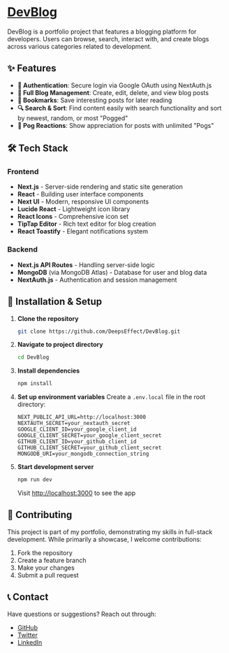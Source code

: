 # [DevBlog](https://dev-blog-chi.vercel.app/)

DevBlog is a portfolio project that features a blogging platform for developers. Users can browse, search, interact with, and create blogs across various categories related to development.

## ✨ Features

- **🔐 Authentication**: Secure login via Google OAuth using NextAuth.js
- **📝 Full Blog Management**: Create, edit, delete, and view blog posts
- **🔖 Bookmarks**: Save interesting posts for later reading
- **🔍 Search & Sort**: Find content easily with search functionality and sort by newest, random, or most "Pogged"
- **👏 Pog Reactions**: Show appreciation for posts with unlimited "Pogs"

## 🛠️ Tech Stack

### Frontend

- **Next.js** - Server-side rendering and static site generation
- **React** - Building user interface components
- **Next UI** - Modern, responsive UI components
- **Lucide React** - Lightweight icon library
- **React Icons** - Comprehensive icon set
- **TipTap Editor** - Rich text editor for blog creation
- **React Toastify** - Elegant notifications system

### Backend

- **Next.js API Routes** - Handling server-side logic
- **MongoDB** (via MongoDB Atlas) - Database for user and blog data
- **NextAuth.js** - Authentication and session management

## 🚀 Installation & Setup

1. **Clone the repository**

   ```bash
   git clone https://github.com/DeepsEffect/DevBlog.git
   ```

2. **Navigate to project directory**

   ```bash
   cd DevBlog
   ```

3. **Install dependencies**

   ```bash
   npm install
   ```

4. **Set up environment variables**
   Create a `.env.local` file in the root directory:

   ```
   NEXT_PUBLIC_API_URL=http://localhost:3000
   NEXTAUTH_SECRET=your_nextauth_secret
   GOOGLE_CLIENT_ID=your_google_client_id
   GOOGLE_CLIENT_SECRET=your_google_client_secret
   GITHUB_CLIENT_ID=your_github_client_id
   GITHUB_CLIENT_SECRET=your_github_client_secret
   MONGODB_URI=your_mongodb_connection_string
   ```

5. **Start development server**
   ```bash
   npm run dev
   ```
   Visit [http://localhost:3000](http://localhost:3000) to see the app

## 🤝 Contributing

This project is part of my portfolio, demonstrating my skills in full-stack development. While primarily a showcase, I welcome contributions:

1. Fork the repository
2. Create a feature branch
3. Make your changes
4. Submit a pull request

## 📞 Contact

Have questions or suggestions? Reach out through:

- [GitHub](https://github.com/DeepsEffect)
- [Twitter](https://x.com/JalalAhmed7845)
- [LinkedIn](https://www.linkedin.com/in/jalal-ahmed-dev)
